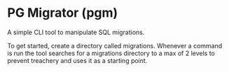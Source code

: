# PG Migrator (pgm)

A simple CLI tool to manipulate SQL migrations.

To get started, create a directory called migrations. Whenever a command is run the tool searches for a migrations directory to a max of 2 levels to prevent treachery and uses it as a starting point.
